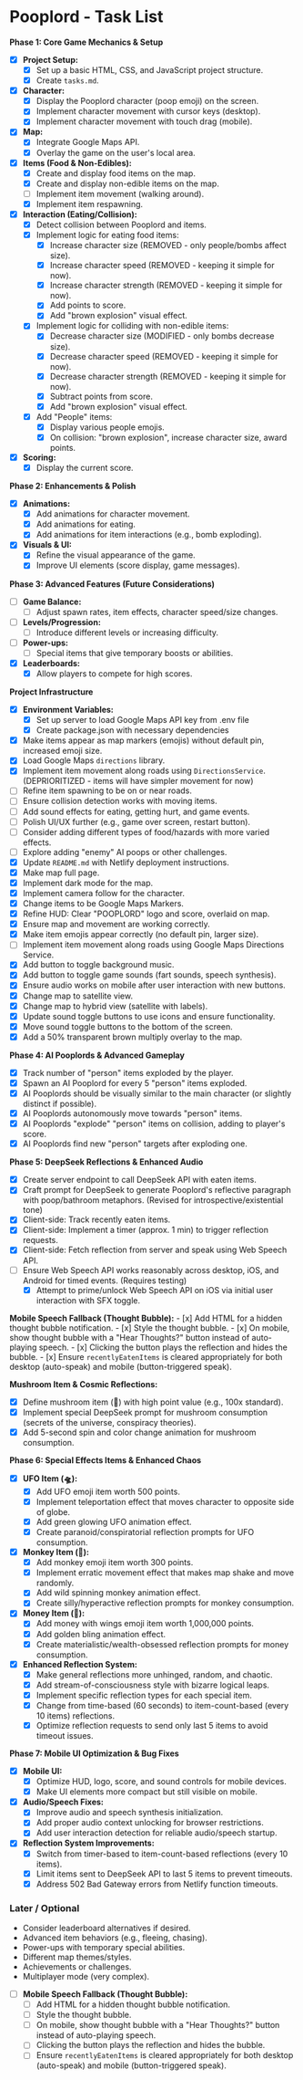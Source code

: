 # Pooplord - Task List

**Phase 1: Core Game Mechanics & Setup**
- [X] **Project Setup:**
    - [X] Set up a basic HTML, CSS, and JavaScript project structure.
    - [X] Create `tasks.md`.
- [X] **Character:**
    - [X] Display the Pooplord character (poop emoji) on the screen.
    - [X] Implement character movement with cursor keys (desktop).
    - [X] Implement character movement with touch drag (mobile).
- [X] **Map:**
    - [X] Integrate Google Maps API.
    - [X] Overlay the game on the user's local area.
- [X] **Items (Food & Non-Edibles):**
    - [X] Create and display food items on the map.
    - [X] Create and display non-edible items on the map.
    - [ ] Implement item movement (walking around).
    - [X] Implement item respawning.
- [X] **Interaction (Eating/Collision):**
    - [X] Detect collision between Pooplord and items.
    - [X] Implement logic for eating food items:
        - [X] Increase character size (REMOVED - only people/bombs affect size).
        - [X] Increase character speed (REMOVED - keeping it simple for now).
        - [X] Increase character strength (REMOVED - keeping it simple for now).
        - [X] Add points to score.
        - [X] Add "brown explosion" visual effect.
    - [X] Implement logic for colliding with non-edible items:
        - [X] Decrease character size (MODIFIED - only bombs decrease size).
        - [X] Decrease character speed (REMOVED - keeping it simple for now).
        - [X] Decrease character strength (REMOVED - keeping it simple for now).
        - [X] Subtract points from score.
        - [X] Add "brown explosion" visual effect.
    - [X] Add "People" items:
        - [X] Display various people emojis.
        - [X] On collision: "brown explosion", increase character size, award points.
- [X] **Scoring:**
    - [X] Display the current score.

**Phase 2: Enhancements & Polish**
- [X] **Animations:**
    - [X] Add animations for character movement.
    - [X] Add animations for eating.
    - [X] Add animations for item interactions (e.g., bomb exploding).
- [X] **Visuals & UI:**
    - [X] Refine the visual appearance of the game.
    - [X] Improve UI elements (score display, game messages).

**Phase 3: Advanced Features (Future Considerations)**
- [ ] **Game Balance:**
    - [ ] Adjust spawn rates, item effects, character speed/size changes.
- [ ] **Levels/Progression:**
    - [ ] Introduce different levels or increasing difficulty.
- [ ] **Power-ups:**
    - [ ] Special items that give temporary boosts or abilities.
- [X] **Leaderboards:**
    - [X] Allow players to compete for high scores.

**Project Infrastructure**
- [X] **Environment Variables:**
    - [X] Set up server to load Google Maps API key from .env file
    - [X] Create package.json with necessary dependencies
- [x] Make items appear as map markers (emojis) without default pin, increased emoji size.
- [x] Load Google Maps `directions` library.
- [x] Implement item movement along roads using `DirectionsService`. (DEPRIORITIZED - items will have simpler movement for now)
- [ ] Refine item spawning to be on or near roads.
- [ ] Ensure collision detection works with moving items.
- [ ] Add sound effects for eating, getting hurt, and game events.
- [ ] Polish UI/UX further (e.g., game over screen, restart button).
- [ ] Consider adding different types of food/hazards with more varied effects.
- [ ] Explore adding "enemy" AI poops or other challenges.
- [x] Update `README.md` with Netlify deployment instructions.
- [x] Make map full page.
- [x] Implement dark mode for the map.
- [x] Implement camera follow for the character.
- [x] Change items to be Google Maps Markers.
- [x] Refine HUD: Clear "POOPLORD" logo and score, overlaid on map.
- [x] Ensure map and movement are working correctly.
- [x] Make item emojis appear correctly (no default pin, larger size).
- [ ] Implement item movement along roads using Google Maps Directions Service.
- [x] Add button to toggle background music.
- [x] Add button to toggle game sounds (fart sounds, speech synthesis).
- [x] Ensure audio works on mobile after user interaction with new buttons.
- [x] Change map to satellite view.
- [x] Change map to hybrid view (satellite with labels).
- [x] Update sound toggle buttons to use icons and ensure functionality.
- [x] Move sound toggle buttons to the bottom of the screen.
- [x] Add a 50% transparent brown multiply overlay to the map.

**Phase 4: AI Pooplords & Advanced Gameplay**
- [x] Track number of "person" items exploded by the player.
- [x] Spawn an AI Pooplord for every 5 "person" items exploded.
- [x] AI Pooplords should be visually similar to the main character (or slightly distinct if possible).
- [x] AI Pooplords autonomously move towards "person" items.
- [x] AI Pooplords "explode" "person" items on collision, adding to player's score.
- [x] AI Pooplords find new "person" targets after exploding one.

**Phase 5: DeepSeek Reflections & Enhanced Audio**
- [x] Create server endpoint to call DeepSeek API with eaten items.
- [x] Craft prompt for DeepSeek to generate Pooplord's reflective paragraph with poop/bathroom metaphors. (Revised for introspective/existential tone)
- [x] Client-side: Track recently eaten items.
- [x] Client-side: Implement a timer (approx. 1 min) to trigger reflection requests.
- [x] Client-side: Fetch reflection from server and speak using Web Speech API.
- [ ] Ensure Web Speech API works reasonably across desktop, iOS, and Android for timed events. (Requires testing)
  - [x] Attempt to prime/unlock Web Speech API on iOS via initial user interaction with SFX toggle.

**Mobile Speech Fallback (Thought Bubble):**
    - [x] Add HTML for a hidden thought bubble notification.
    - [x] Style the thought bubble.
    - [x] On mobile, show thought bubble with a "Hear Thoughts?" button instead of auto-playing speech.
    - [x] Clicking the button plays the reflection and hides the bubble.
    - [x] Ensure `recentlyEatenItems` is cleared appropriately for both desktop (auto-speak) and mobile (button-triggered speak).

**Mushroom Item & Cosmic Reflections:**
- [x] Define mushroom item (🍄) with high point value (e.g., 100x standard).
- [x] Implement special DeepSeek prompt for mushroom consumption (secrets of the universe, conspiracy theories).
- [x] Add 5-second spin and color change animation for mushroom consumption.

**Phase 6: Special Effects Items & Enhanced Chaos**
- [x] **UFO Item (🛸):**
    - [x] Add UFO emoji item worth 500 points.
    - [x] Implement teleportation effect that moves character to opposite side of globe.
    - [x] Add green glowing UFO animation effect.
    - [x] Create paranoid/conspiratorial reflection prompts for UFO consumption.
- [x] **Monkey Item (🐒):**
    - [x] Add monkey emoji item worth 300 points.
    - [x] Implement erratic movement effect that makes map shake and move randomly.
    - [x] Add wild spinning monkey animation effect.
    - [x] Create silly/hyperactive reflection prompts for monkey consumption.
- [x] **Money Item (💸):**
    - [x] Add money with wings emoji item worth 1,000,000 points.
    - [x] Add golden bling animation effect.
    - [x] Create materialistic/wealth-obsessed reflection prompts for money consumption.
- [x] **Enhanced Reflection System:**
    - [x] Make general reflections more unhinged, random, and chaotic.
    - [x] Add stream-of-consciousness style with bizarre logical leaps.
    - [x] Implement specific reflection types for each special item.
    - [x] Change from time-based (60 seconds) to item-count-based (every 10 items) reflections.
    - [x] Optimize reflection requests to send only last 5 items to avoid timeout issues.

**Phase 7: Mobile UI Optimization & Bug Fixes**
- [x] **Mobile UI:**
    - [x] Optimize HUD, logo, score, and sound controls for mobile devices.
    - [x] Make UI elements more compact but still visible on mobile.
- [x] **Audio/Speech Fixes:**
    - [x] Improve audio and speech synthesis initialization.
    - [x] Add proper audio context unlocking for browser restrictions.
    - [x] Add user interaction detection for reliable audio/speech startup.
- [x] **Reflection System Improvements:**
    - [x] Switch from timer-based to item-count-based reflections (every 10 items).
    - [x] Limit items sent to DeepSeek API to last 5 items to prevent timeouts.
    - [x] Address 502 Bad Gateway errors from Netlify function timeouts.

### Later / Optional
*   Consider leaderboard alternatives if desired.
*   Advanced item behaviors (e.g., fleeing, chasing).
*   Power-ups with temporary special abilities.
*   Different map themes/styles.
*   Achievements or challenges.
*   Multiplayer mode (very complex).
- [ ] **Mobile Speech Fallback (Thought Bubble):**
    - [ ] Add HTML for a hidden thought bubble notification.
    - [ ] Style the thought bubble.
    - [ ] On mobile, show thought bubble with a "Hear Thoughts?" button instead of auto-playing speech.
    - [ ] Clicking the button plays the reflection and hides the bubble.
    - [ ] Ensure `recentlyEatenItems` is cleared appropriately for both desktop (auto-speak) and mobile (button-triggered speak). 